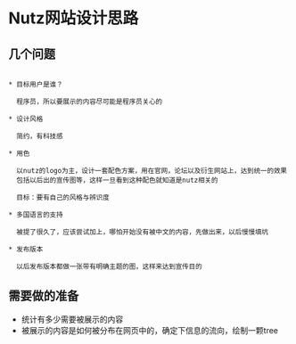 # Nutz网站设计思路

## 几个问题

```

* 目标用户是谁？

  程序员，所以要展示的内容尽可能是程序员关心的
  
* 设计风格

  简约，有科技感
  
* 用色

  以nutz的logo为主，设计一套配色方案，用在官网，论坛以及衍生网站上，达到统一的效果
  包括以后出的宣传图等，这样一旦看到这种配色就知道是nutz相关的
  
  目标：要有自己的风格与辨识度
  
* 多国语言的支持

  被提了很久了，应该尝试加上，哪怕开始没有被中文的内容，先做出来，以后慢慢填坑
  
* 发布版本

  以后发布版本都做一张带有明确主题的图，这样来达到宣传目的

```

## 需要做的准备

* 统计有多少需要被展示的内容
* 被展示的内容是如何被分布在网页中的，确定下信息的流向，绘制一颗tree


